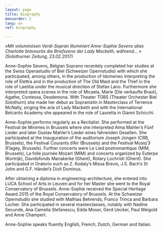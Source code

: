 ```yaml
---
layout: page
title: Biography
menuorder: 2
lang: en
ref: biography

---
```


*«Mit voluminösen Verdi-Sopran illuminiert Anne-Sophie Sevens alias Charlotte bravourös die Briefszene der Lady Macbeth, während… » (Solothurner Zeitung, 23.02.2017)*

Anne-Sophie Sevens, Belgian Soprano recentely completed her studies at the Swiss Operastudio of Biel (Schweizer Opernstudio) with which she participated, among others, in the production of Idomeneo interpreting the role of Elettra and in the production of The Old Maid and the Thief in the role of Laetitia under the musical direction of Stefan Lano. Furthermore she interpreted opera scenes in the role of Micaela, Marie (Die verkaufte Braut), Agathe, Contessa, Desdemona. 
With Theater TOBS (Theater Orchester Biel Solothurn) she made her debut as Sopranistin in Masterclass of Terrence McNally, singing the aria of Lady Macbeth and with the International Belcanto Academy she appeared in the role of Lauretta in Gianni Schicchi.

Anne-Sophie performs regularly as a Recitalist. She performed at the Festival de Minimes in Brussels where she interpreted Alma Mahler’s Fünf Lieder and later Gustav Mahler’s Lieder eines fahrenden Gesellen. She participated at the Inauguration of the auditorium Joseph Jongen (CRB, Brussels), the Festival Courants d’Air (Brussels) and the Festival Musiq’3 (Flagey, Brussels). Further concerts were Le Lied postromantique (MIM, Brussels), La folle journée Mozart (MIM) and concerts organized by Euterpe (Kortrijk), Davidsfonds Mariakerke (Ghent), Rotary Lochristi (Ghent). She participated in Oratorio such as Z. Kodaly’s Missa Brevis, J.S. Bach’s St John and G.F. Händel’s Dixit Dominus.

After obtaining a diploma in engineering-architecture, she entered into LUCA School of Arts in Leuven and for her Master she went to the Royal Conservatory of Brussels. Anne-Sophie received the Special Heritage Award 2015 of the Royal Conservatory of Brussels. 
At the Schweizer Opernstudio she studied with Mathias Behrends, Franco Trinca and Barbara Locher. She participated in several masterclasses, notably with Nadine Secunde, Ana Camelia Stefanescu, Edda Moser, Gerd Uecker, Paul Weigold and Anne Champert.

Anne-Sophie speaks fluently English, French, Dutch, German and Italian.
